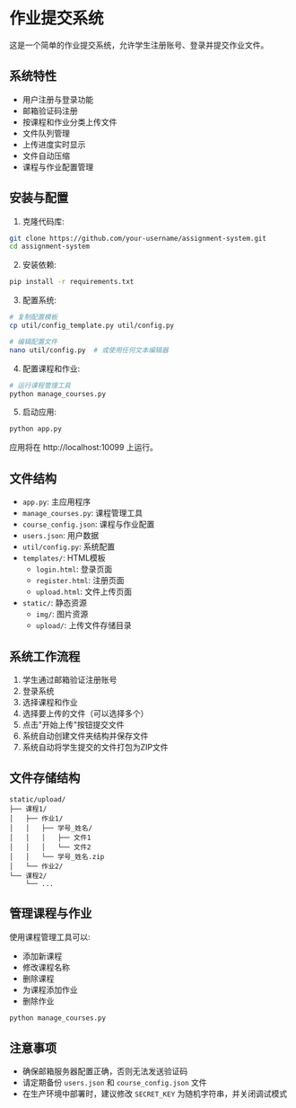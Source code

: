 # 作业提交系统

这是一个简单的作业提交系统，允许学生注册账号、登录并提交作业文件。

## 系统特性

- 用户注册与登录功能
- 邮箱验证码注册
- 按课程和作业分类上传文件
- 文件队列管理
- 上传进度实时显示
- 文件自动压缩
- 课程与作业配置管理

## 安装与配置

1. 克隆代码库:
```bash
git clone https://github.com/your-username/assignment-system.git
cd assignment-system
```

2. 安装依赖:
```bash
pip install -r requirements.txt
```

3. 配置系统:
```bash
# 复制配置模板
cp util/config_template.py util/config.py

# 编辑配置文件
nano util/config.py  # 或使用任何文本编辑器
```

4. 配置课程和作业:
```bash
# 运行课程管理工具
python manage_courses.py
```

5. 启动应用:
```bash
python app.py
```

应用将在 http://localhost:10099 上运行。

## 文件结构

- `app.py`: 主应用程序
- `manage_courses.py`: 课程管理工具
- `course_config.json`: 课程与作业配置
- `users.json`: 用户数据
- `util/config.py`: 系统配置
- `templates/`: HTML模板
  - `login.html`: 登录页面
  - `register.html`: 注册页面
  - `upload.html`: 文件上传页面
- `static/`: 静态资源
  - `img/`: 图片资源
  - `upload/`: 上传文件存储目录

## 系统工作流程

1. 学生通过邮箱验证注册账号
2. 登录系统
3. 选择课程和作业
4. 选择要上传的文件（可以选择多个）
5. 点击"开始上传"按钮提交文件
6. 系统自动创建文件夹结构并保存文件
7. 系统自动将学生提交的文件打包为ZIP文件

## 文件存储结构

```
static/upload/
├── 课程1/
│   ├── 作业1/
│   │   ├── 学号_姓名/
│   │   │   ├── 文件1
│   │   │   └── 文件2
│   │   └── 学号_姓名.zip
│   └── 作业2/
└── 课程2/
    └── ...
```

## 管理课程与作业

使用课程管理工具可以:

- 添加新课程
- 修改课程名称
- 删除课程
- 为课程添加作业
- 删除作业

```bash
python manage_courses.py
```

## 注意事项

- 确保邮箱服务器配置正确，否则无法发送验证码
- 请定期备份 `users.json` 和 `course_config.json` 文件
- 在生产环境中部署时，建议修改 `SECRET_KEY` 为随机字符串，并关闭调试模式